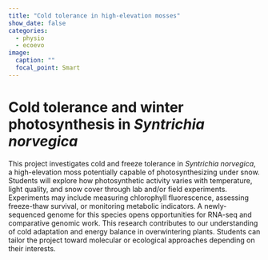 ```yaml
---
title: "Cold tolerance in high-elevation mosses"
show_date: false
categories:
  - physio
  - ecoevo
image:
  caption: ""
  focal_point: Smart
---
```


# Cold tolerance and winter photosynthesis in *Syntrichia norvegica*

This project investigates cold and freeze tolerance in *Syntrichia norvegica*, a high-elevation moss potentially capable of photosynthesizing under snow. Students will explore how photosynthetic activity varies with temperature, light quality, and snow cover through lab and/or field experiments. Experiments may include measuring chlorophyll fluorescence, assessing freeze-thaw survival, or monitoring metabolic indicators. A newly-sequenced genome for this species opens opportunities for RNA-seq and comparative genomic work. This research contributes to our understanding of cold adaptation and energy balance in overwintering plants. Students can tailor the project toward molecular or ecological approaches depending on their interests.
